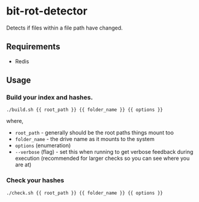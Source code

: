 # bit-rot-detector
Detects if files within a file path have changed.

## Requirements
 * Redis

## Usage
### Build your index and hashes.
```
./build.sh {{ root_path }} {{ folder_name }} {{ options }}
```
where,
 * `root_path` - generally should be the root paths things mount too
 * `folder_name` - the drive name as it mounts to the system
 * `options` (enumeration)
  * `--verbose` (flag) - set this when running to get verbose feedback during execution (recommended for larger checks so you can see where you are at)

### Check your hashes
```
./check.sh {{ root_path }} {{ folder_name }} {{ options }}
```
